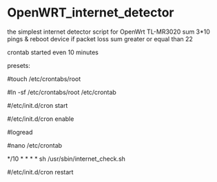 # OpenWRT_internet_detector
the simplest internet detector script for OpenWrt TL-MR3020
sum 3*10 pings & reboot device if packet loss sum greater or equal than 22

crontab started even 10 minutes

presets:

#touch /etc/crontabs/root

#ln -sf /etc/crontabs/root /etc/crontab

#/etc/init.d/cron start

#/etc/init.d/cron enable

#logread

#nano /etc/crontab

*/10 * * * * sh /usr/sbin/internet_check.sh

#/etc/init.d/cron restart
